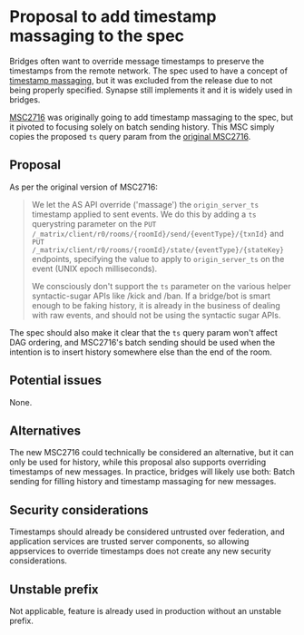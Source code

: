 # Proposal to add timestamp massaging to the spec
Bridges often want to override message timestamps to preserve the timestamps from
the remote network. The spec used to have a concept of [timestamp massaging], but
it was excluded from the release due to not being properly specified. Synapse
still implements it and it is widely used in bridges.

[MSC2716] was originally going to add timestamp massaging to the spec, but it
pivoted to focusing solely on batch sending history. This MSC simply copies the
proposed `ts` query param from the [original MSC2716].

[timestamp massaging]: https://matrix.org/docs/spec/application_service/r0.1.2#timestamp-massaging
[MSC2716]: https://github.com/matrix-org/matrix-doc/pull/2716
[original MSC2716]: https://github.com/matrix-org/matrix-doc/blob/94514392b118dfae8ee6840b13b83d2f8ce8fcfc/proposals/2716-importing-history-into-existing-rooms.md

## Proposal
As per the original version of MSC2716:

> We let the AS API override ('massage') the `origin_server_ts` timestamp
> applied to sent events. We do this by adding a `ts` querystring parameter on
> the `PUT /_matrix/client/r0/rooms/{roomId}/send/{eventType}/{txnId}`
> and `PUT /_matrix/client/r0/rooms/{roomId}/state/{eventType}/{stateKey}`
> endpoints, specifying the value to apply to `origin_server_ts` on the event
> (UNIX epoch milliseconds).
>
> We consciously don't support the `ts` parameter on the various helper
> syntactic-sugar APIs like /kick and /ban. If a bridge/bot is smart enough to
> be faking history, it is already in the business of dealing with raw events,
> and should not be using the syntactic sugar APIs.

The spec should also make it clear that the `ts` query param won't affect DAG
ordering, and MSC2716's batch sending should be used when the intention is to
insert history somewhere else than the end of the room.

## Potential issues
None.

## Alternatives
The new MSC2716 could technically be considered an alternative, but it can only
be used for history, while this proposal also supports overriding timestamps of
new messages. In practice, bridges will likely use both: Batch sending for
filling history and timestamp massaging for new messages.

## Security considerations
Timestamps should already be considered untrusted over federation, and
application services are trusted server components, so allowing appservices
to override timestamps does not create any new security considerations.

## Unstable prefix
Not applicable, feature is already used in production without an unstable prefix.
